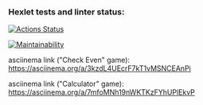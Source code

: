 ### Hexlet tests and linter status:
[![Actions Status](https://github.com/ChigrinDmitry/frontend-project-lvl1/workflows/hexlet-check/badge.svg)](https://github.com/ChigrinDmitry/frontend-project-lvl1/actions)

[![Maintainability](https://api.codeclimate.com/v1/badges/73d34ff7767260a77045/maintainability)](https://codeclimate.com/github/ChigrinDmitry/frontend-project-lvl1/maintainability)

asciinema link ("Check Even" game):
https://asciinema.org/a/3kzdL4UEcrF7kT1vMSNCEAnPi

asciinema link ("Calculator" game):
 https://asciinema.org/a/7mfoMNh19nWKTKzFYhUPlEkvP
